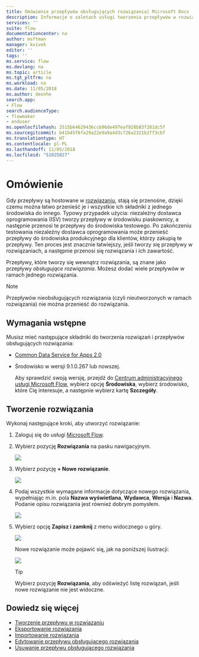 ```yaml
---
title: Omówienie przepływów obsługujących rozwiązania| Microsoft Docs
description: Informacje o zaletach usługi tworzenia przepływów w rozwiązaniach.
services: ''
suite: flow
documentationcenter: na
author: msftman
manager: kvivek
editor: ''
tags: ''
ms.service: flow
ms.devlang: na
ms.topic: article
ms.tgt_pltfrm: na
ms.workload: na
ms.date: 11/05/2018
ms.author: deonhe
search.app:
- Flow
search.audienceType:
- flowmaker
- enduser
ms.openlocfilehash: 2515b64629436ccb96de497eaf928b83f281dc5f
ms.sourcegitcommit: b41b45f6fa29a22e9a9a4d3c726a2321b2ff3cbf
ms.translationtype: HT
ms.contentlocale: pl-PL
ms.lasthandoff: 11/05/2018
ms.locfileid: "51025827"
---
```

# <a name="overview"></a>Omówienie

Gdy przepływy są hostowane w [rozwiązaniu](https://docs.microsoft.com/powerapps/maker/common-data-service/solutions-overview), stają się przenośne, dzięki czemu można łatwo przenieść je i wszystkie ich składniki z jednego środowiska do innego. Typowy przypadek użycia: niezależny dostawca oprogramowania (ISV) tworzy przepływy w środowisku piaskownicy, a następnie przenosi te przepływy do środowiska testowego. Po zakończeniu testowania niezależny dostawca oprogramowania może przenieść przepływy do środowiska produkcyjnego dla klientów, którzy zakupią te przepływy. Ten proces jest znacznie łatwiejszy, jeśli tworzy się przepływy w rozwiązaniach, a następnie przenosi się rozwiązania i ich zawartość.

Przepływy, które tworzy się wewnątrz rozwiązania, są znane jako przepływy *obsługujące rozwiązania*. Możesz dodać wiele przepływów w ramach jednego rozwiązania.

> [!NOTE] 
> Przepływów nieobsługujących rozwiązania (czyli nieutworzonych w ramach rozwiązania) nie można przenieść do rozwiązania.

## <a name="prerequisites"></a>Wymagania wstępne

Musisz mieć następujące składniki do tworzenia rozwiązań i przepływów obsługujących rozwiązania:

- [Common Data Service for Apps 2.0](https://docs.microsoft.com/powerapps/maker/common-data-service/data-platform-intro)
- Środowisko w wersji 9.1.0.267 lub nowszej.

  Aby sprawdzić swoją wersję, przejdź do [Centrum administracyjnego usługi Microsoft Flow](https://admin.flow.microsoft.com), wybierz opcję **Środowiska**, wybierz środowisko, które Cię interesuje, a następnie wybierz kartę **Szczegóły**.

## <a name="create-a-solution"></a>Tworzenie rozwiązania

Wykonaj następujące kroki, aby utworzyć rozwiązanie:

1. Zaloguj się do usługi [Microsoft Flow](https://flow.microsoft.com).
1. Wybierz pozycję **Rozwiązania** na pasku nawigacyjnym.

   ![](./media/overview-solution-flows/select-solutions-from-left-nav.png)

1. Wybierz pozycję **+ Nowe rozwiązanie**.

   ![](./media/overview-solution-flows/select-new-solution.png)

1. Podaj wszystkie wymagane informacje dotyczące nowego rozwiązania, wypełniając m.in. pola **Nazwa wyświetlana**, **Wydawca**, **Wersja** i **Nazwa**. Podanie opisu rozwiązania jest również dobrym pomysłem.

   ![](./media/overview-solution-flows/new-solution.png)

1. Wybierz opcję **Zapisz i zamknij** z menu widocznego u góry.

   ![](./media/overview-solution-flows/save-and-close-solution.png)

   Nowe rozwiązanie może pojawić się, jak na poniższej ilustracji:

   ![](./media/overview-solution-flows/new-solution-created.png)

   > [!TIP]
   > Wybierz pozycję **Rozwiązania**, aby odświeżyć listę rozwiązań, jeśli nowe rozwiązanie nie jest widoczne.

## <a name="learn-more"></a>Dowiedz się więcej

- [Tworzenie przepływu w rozwiązaniu](./create-flow-solution.md)
- [Eksportowanie rozwiązania](./export-flow-solution.md)
- [Importowanie rozwiązania](./import-flow-solution.md)
- [Edytowanie przepływu obsługującego rozwiązania](./edit-solution-aware-flow.md)
- [Usuwanie przepływu obsługującego rozwiązania](./remove-solution-aware-flow.md)
